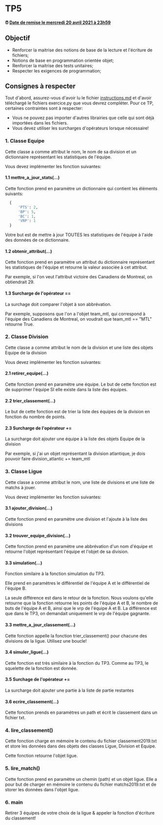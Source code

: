 # TP5

<!--- Changer la date de remise en modifiant le URL--->
#### :alarm_clock: [Date de remise le mercredi 20 avril 2021 à 23h59](https://www.timeanddate.com/countdown/generic?iso=20200927T2359&p0=165&msg=Remise&font=cursive&csz=1#)

## Objectif

- Renforcer la maitrise des notions de base de la lecture et l'écriture de fichiers;
- Notions de base en programmation orientée objet;
- Renforcer la maitrise des tests unitaires;
- Respecter les exigences de programmation;

## Consignes à respecter

Tout d'abord, assurez-vous d'avoir lu le fichier [instructions.md](instructions.md) et d'avoir téléchargé le fichiers exercice.py que vous devrez compléter.
Pour ce TP, certaines contraintes sont à respecter:
- Vous ne pouvez pas importer d'autres librairies que celle qui sont déjà importées dans les fichiers.
- Vous devez utiliser les surcharges d'opérateurs lorsque nécessaire!

### 1. Classe Equipe
Cette classe a comme attribut le nom, le nom de sa division et un dictionnaire représentant les statistiques de l'équipe.

Vous devez implémenter les fonction suivantes:
 #### 1.1 mettre_a_jour_stats(...)
 Cette fonction prend en paramètre un dictionnaire qui contient les éléments suivants:
  ```python
    {
        'PTS': 2,
        'BP': 5,
        'BC': 1,
        'VRP': 1
    }
 ```
 Votre but est de mettre à jour TOUTES les statistiques de l'équipe à l'aide des données de ce dictionnaire.

 #### 1.2 obtenir_attribut(...)
 Cette fonction prend en paramètre un attribut du dictionnaire représentant les statistiques de l'équipe et retourne la valeur associée à cet attribut.

 Par exemple, si l'on veut l'attribut victoire des Canadiens de Montreal, on obtiendrait 29.

 #### 1.3 Surcharge de l'opérateur ==
 La surchage doit comparer l'objet à son abbrévation. 

 Par exemple, supposons que l'on a l'objet team_mtl, qui correspond à l'équipe des Canadiens de Montreal, on voudrait que team_mtl == "MTL" retourne True.


 ### 2. Classe Division
 Cette classe a comme attribut le nom de la division et une liste des objets Equipe de la division

 Vous devez implémenter les fonction suivantes:
 #### 2.1 retirer_equipe(...)
 Cette fonction prend en paramètre une équipe. Le but de cette fonction est de supprimer l'équipe SI elle existe dans la liste des équipes.

 #### 2.2 trier_classement(...)
 Le but de cette fonction est de trier la liste des équipes de la division en fonction du nombre de points.

 #### 2.3 Surcharge de l'opérateur +=
 La surcharge doit ajouter une équipe à la liste des objets Equipe de la division

 Par exemple, si j'ai un objet représentant la division atlantique, je dois pouvoir faire division_atlantic += team_mtl

 ### 3. Classe Ligue
 Cette classe a comme attribut le nom, une liste de divisions et une liste de matchs à jouer.

Vous devez implémenter les fonction suivantes:
 #### 3.1 ajouter_division(...)
 Cette fonction prend en paramètre une division et l'ajoute à la liste des divisions

 #### 3.2 trouver_equipe_division(...)
 Cette fonction prend en paramètre une abbrévation d'un nom d'équipe et retourne l'objet représentant l'équipe et l'objet de sa division.

 #### 3.3 simulation(...)
 Fonction similaire à la fonction simulation du TP3. 
 
 Elle prend en paramètres le différentiel de l'équipe A et le différentiel de l'équipe B. 
 
 La seule différence est dans le retour de la fonction. Nous voulons qu'elle retourne que la fonction retourne les points de l'équipe A et B, le nombre de buts de l'équipe A et B, ainsi que le vrp de l'équipe A et B. La différence est que dans le TP3, on demandait uniquement le vrp de l'équipe gagnante.

 #### 3.3 mettre_a_jour_classement(...)
 Cette fonction appelle la fonction trier_classement() pour chacune des divisions de la ligue. Utilisez une boucle!

 #### 3.4 simuler_ligue(...)
 Cette fonction est très similaire à la fonction du TP3. Comme au TP3, le squelette de la fonction est donnée.

 #### 3.5 Surchage de l'opérateur +=
 La surcharge doit ajouter une partie à la liste de partie restantes

 #### 3.6 ecrire_classement(...)
 Cette fonction prends en paramètres un path et écrit le classement dans un fichier txt.

 
 ### 4. lire_classement()
Cette fonction charge en mémoire le contenu du fichier classement2019.txt et store les données dans des objets des classes Ligue, Division et Equipe.

Cette fonction retourne l'objet ligue.

 ### 5. lire_match()

 Cette fonction prend en paramètre un chemin (path) et un objet ligue. Elle a pour but de charger en mémoire le contenu du fichier matchs2019.txt et de storer les données dans l'objet ligue.

 ### 6. main
 Retirer 3 équipes de votre choix de la ligue & appeler la fonction d'écriture du classement!



